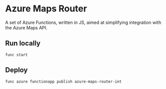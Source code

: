 # Azure Maps Router

A set of Azure Functions, written in JS, aimed at simplifying integration with the Azure Maps API.

## Run locally

```func start```

## Deploy

```func azure functionapp publish azure-maps-router-int```